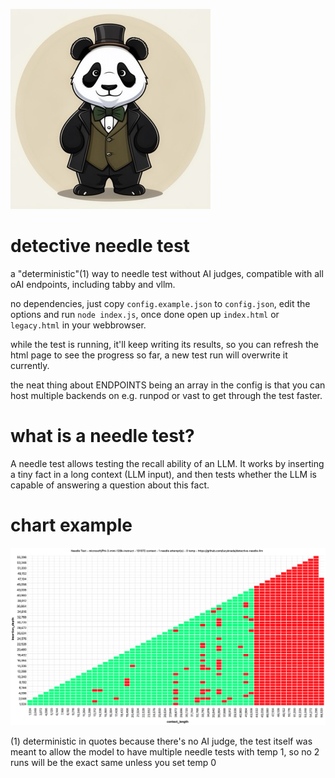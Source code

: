 ![logo](logo.jpeg)

# detective needle test

a "deterministic"(1) way to needle test without AI judges, compatible with all oAI endpoints, including tabby and vllm.

no dependencies, just copy `config.example.json` to `config.json`, edit the options and run `node index.js`, once done open up `index.html` or `legacy.html` in your webbrowser.

while the test is running, it'll keep writing its results, so you can refresh the html page to see the progress so far, a new test run will overwrite it currently.

the neat thing about ENDPOINTS being an array in the config is that you can host multiple backends on e.g. runpod or vast to get through the test faster.

# what is a needle test?

A needle test allows testing the recall ability of an LLM. It works by inserting a tiny fact in a long context (LLM input), and then tests whether the LLM is capable of answering a question about this fact.

# chart example
![demo screenshot](demo_matrix_3.png)

(1) deterministic in quotes because there's no AI judge, the test itself was meant to allow the model to have multiple needle tests with temp 1, so no 2 runs will be the exact same unless you set temp 0
